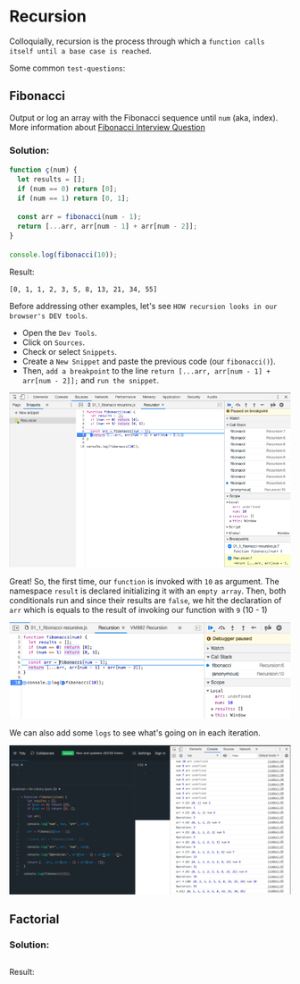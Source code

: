 # Recursion

Colloquially, recursion is the process through which a `function calls itself until a base case is reached`.

Some common `test-questions`:

## Fibonacci

Output or log an array with the Fibonacci sequence until `num` (aka, index). More information about [Fibonacci Interview Question](./01_0_fibonacci.md)

### Solution: 

```javascript
function ç(num) {
  let results = [];
  if (num == 0) return [0];
  if (num == 1) return [0, 1];

  const arr = fibonacci(num - 1);
  return [...arr, arr[num - 1] + arr[num - 2]];
}

console.log(fibonacci(10));
```

Result:
```
[0, 1, 1, 2, 3, 5, 8, 13, 21, 34, 55]
```

Before addressing other examples, let's see `HOW recursion looks in our browser's DEV tools`. 

* Open the `Dev Tools`. 
* Click on `Sources`. 
* Check or select `Snippets`. 
* Create a `New Snippet` and paste the previous code (our `fibonacci()`).
* Then, `add a breakpoint` to the line `return [...arr, arr[num - 1] + arr[num - 2]];` and `run the snippet`.

![Recursion and Call Stack](./images/recursion-call-stack.png)

Great! So, the first time, our `function` is invoked with `10` as argument. The namespace `result` is declared initializing it with an `empty array`. Then, both conditionals run and since their results are `false`, we hit the declaration of `arr` which is equals to the result of invoking our function with `9` (10 - 1) 

![Recursion and Call Stack - First invocation](./images/recursion-1.png)

We can also add some `logs` to see what's going on in each iteration. 

![Recursion and Call Stack - With logs](./images/recursion-with-logs.png)


## Factorial


### Solution: 

```

```

Result:
```

```